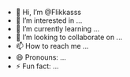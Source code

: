 - 👋 Hi, I’m @Flikkasss
- 👀 I’m interested in ...
- 🌱 I’m currently learning ...
- 💞️ I’m looking to collaborate on ...
- 📫 How to reach me ...
- 😄 Pronouns: ...
- ⚡ Fun fact: ...

<!---
Flikkasss/Flikkasss is a ✨ special ✨ repository because its `README.md` (this file) appears on your GitHub profile.
You can click the Preview link to take a look at your changes.
--->
